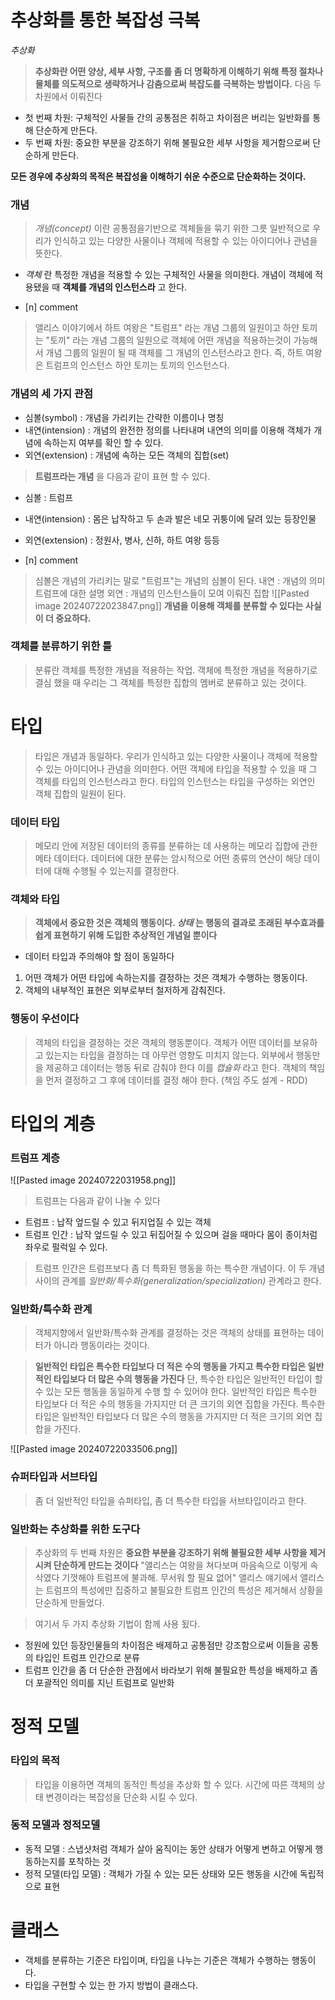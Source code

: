 
# 추상화를 통한 복잡성 극복

*추상화* 
> **추상화란 어떤 양상, 세부 사항, 구조를 좀 더 명확하게 이해하기 위해 특정 절차나 물체를 의도적으로 생략하거나 감춤으로써 복잡도를 극복하는 방법이다.** 
> 다음 두 차원에서 이뤄진다

- 첫 번째 차원: 구체적인 사물들 간의 공통점은 취하고 차이점은 버리는 일반화를 통해 단순하게 만든다.
- 두 번째 차원: 중요한 부분을 강조하기 위해 불필요한 세부 사항을 제거함으로써 단순하게 만든다.

**모든 경우에 추상화의 목적은 복잡성을 이해하기 쉬운 수준으로 단순화하는 것이다.** 


### 개념
> *개념(concept)* 이란 공통점을기반으로 객체들을 묶기 위한 그릇
> 일반적으로 우리가 인식하고 있는 다양한 사물이나 객체에 적용할 수 있는 아이디어나 관념을 뜻한다.

- *객체* 란 특정한 개념을 적용할 수 있는 구체적인 사물을 의미한다. 개념이 객체에 적용됐을 때 **객체를 개념의 인스턴스라** 고 한다.

- [n] comment
> 앨리스 이야기에서 하트 여왕은 "트럼프" 라는 개념 그룹의 일원이고 하얀 토끼는 "토끼" 라는 개념 그룹의 일원으로 객체에 어떤 개념을 적용하는것이 가능해서 개념 그룹의 일원이 될 때 객체를 그 개념의 인스턴스라고 한다. 즉, 하트 여왕은 트럼프의 인스턴스 하얀 토끼는 토끼의 인스턴스다.


### 개념의 세 가지 관점
- 심볼(symbol) : 개념을 가리키는 간략한 이름이나 명칭
- 내연(intension) : 개념의 완전한 정의를 나타내며 내연의 의미를 이용해 객체가 개념에 속하는지 여부를 확인 할 수 있다.
- 외연(extension) : 개념에 속하는 모든 객체의 집합(set)

> **트럼프라는 개념** 을 다음과 같이 표현 할 수 있다.

- 심볼 : 트럼프
- 내연(intension) : 몸은 납작하고 두 손과 발은 네모 귀퉁이에 달려 있는 등장인물
- 외연(extension) : 정원사, 병사, 신하, 하트 여왕 등등

- [n] comment
> 심볼은 개념의 가리키는 말로 "트럼프"는 개념의 심볼이 된다.
> 내연 : 개념의 의미 트럼프에 대한 설명
> 외연 : 개념의 인스턴스들이 모여 이뤄진 집합
![[Pasted image 20240722023847.png]]
>**개념을 이용해 객체를 분류할 수 있다는 사실이 더 중요하다.** 


### 객체를 분류하기 위한 틀
> 분류란 객체를 특정한 개념을 적용하는 작업. 객체에 특정한 개념을 적용하기로 결심 했을 때 우리는 그 객체를 특정한 집합의 멤버로 분류하고 있는 것이다.


# 타입
> 타입은 개념과 동일하다. 우리가 인식하고 있는 다양한 사물이나 객체에 적용할 수 있는 아이디어나 관념을 의미한다. 어떤 객체에 타입을 적용할 수 있을 때 그 객체를 타입의 인스턴스라고 한다.
> 타입의 인스턴스는 타입을 구성하는 외연인 객체 집합의 일원이 된다.


### 데이터 타입
> 메모리 안에 저장된 데이터의 종류를 분류하는 데 사용하는 메모리 집합에 관한 메타 데이터다.
> 데이터에 대한 분류는 암시적으로 어떤 종류의 연산이 해당 데이터에 대해 수행될 수 있는지를 결정한다.


### 객체와 타입
> **객체에서 중요한 것은 객체의 행동이다. *상태* 는 행동의 결과로 초래된 부수효과를 쉽게 표현하기 위해 도입한 추상적인 개념일 뿐이다**

- 데이터 타입과 주의해야 할 점이 동일하다
1. 어떤 객체가 어떤 타입에 속하는지를 결정하는 것은 객체가 수행하는 행동이다.
2. 객체의 내부적인 표현은 외부로부터 철저하게 감춰진다.

### 행동이 우선이다
> 객체의 타입을 결정하는 것은 객체의 행동뿐이다. 객체가 어떤 데이터를 보유하고 있는지는 타입을 결정하는 데 아무런 영향도 미치지 않는다.
> 외부에서 행동만을 제공하고 데이터는 행동 뒤로 감춰야 한다 이를 *캡슐화* 라고 한다.
> 객체의 책임을 먼저 결정하고 그 후에 데이터를 결정 해야 한다. (책임 주도 설계 - RDD)


# 타입의 계층

### 트럼프 계층

![[Pasted image 20240722031958.png]]

> 트럼프는 다음과 같이 나눌 수 있다

- 트럼프 : 납작 엎드릴 수 있고 뒤지업질 수 있는 객체
- 트럼프 인간 : 납작 엎드릴 수 있고 뒤집어질 수 있으며 걸을 때마다 몸이 종이처럼 좌우로 펄럭일 수 있다.

> 트럼프 인간은 트럼프보다 좀 더 특화된 행동을 하는 특수한 개념이다. 이 두 개념 사이의 관계를 *일반화/특수화(generalization/specialization)* 관계라고 한다.


### 일반화/특수화 관계
> 객체지향에서 일반화/특수화 관계를 결정하는 것은 객체의 상태를 표현하는 데이터가 아니라 행동이라는 것이다.


> **일반적인 타입은 특수한 타입보다 더 적은 수의 행동을 가지고 특수한 타입은 일반적인 타입보다 더 많은 수의 행동을 가진다** 
> 단, 특수한 타입은 일반적인 타입이 할 수 있는 모든 행동을 동일하게 수행 할 수 있어야 한다.
> 일반적인 타입은 특수한 타입보다 더 적은 수의 행동을 가지지만 더 큰 크기의 외연 집합을 가진다.
> 특수한 타입은 일반적인 타입보다 더 많은 수의 행동을 가지지만 더 적은 크기의 외연 집합을 가진다.

![[Pasted image 20240722033506.png]]

### 슈퍼타입과 서브타입
> 좀 더 일반적인 타입을 슈퍼타입, 좀 더 특수한 타입을 서브타입이라고 한다.

### 일반화는 추상화를 위한 도구다
> 추상화의 두 번째 차원은 **중요한 부분을 강조하기 위해 불필요한 세부 사항을 제거시켜 단순하게 만드는 것이다** 
> "앨리스는 여왕을 쳐다보며 마음속으로 이렇게 속삭였다 기껏해야 트럼프에 불과해. 무서워 할 필요 없어"
> 앨리스 얘기에서 앨리스는 트럼프의 특성에만 집중하고 불필요한 트럼프 인간의 특성은 제거해서 상황을 단순하게 만들었다.

> 여기서 두 가지 추상화 기법이 함께 사용 됬다.

- 정원에 있던 등장인물들의 차이점은 배제하고 공통점만 강조함으로써 이들을 공통의 타입인 트럼프 인간으로 분류
- 트럼프 인간을 좀 더 단순한 관점에서 바라보기 위해 불필요한 특성을 배제하고 좀 더 포괄적인 의미를 지닌 트럼프로 일반화

# 정적 모델

### 타입의 목적
> 타입을 이용하면 객체의 동적인 특성을 추상화 할 수 있다.
> 시간에 따른 객체의 상태 변경이라는 복잡성을 단순화 시킬 수 있다.
### 동적 모델과 정적모델
- 동적 모델 : 스냅샷처럼 객체가 살아 움직이는 동안 상태가 어떻게 변하고 어떻게 행동하는지를 포착하는 것
- 정적 모델(타입 모델) : 객체가 가질 수 있는 모든 상태와 모든 행동을 시간에 독립적으로 표현


# 클래스
- 객체를 분류하는 기준은 타입이며, 타입을 나누는 기준은 객체가 수행하는 행동이다.
- 타입을 구현할 수 있는 한 가지 방법이 클래스다.